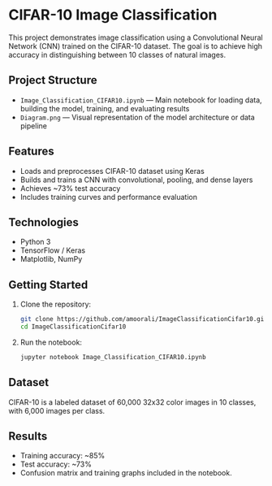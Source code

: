 # CIFAR-10 Image Classification

This project demonstrates image classification using a Convolutional Neural Network (CNN) trained on the CIFAR-10 dataset. The goal is to achieve high accuracy in distinguishing between 10 classes of natural images.

## Project Structure

- `Image_Classification_CIFAR10.ipynb` — Main notebook for loading data, building the model, training, and evaluating results
- `Diagram.png` — Visual representation of the model architecture or data pipeline

## Features

- Loads and preprocesses CIFAR-10 dataset using Keras
- Builds and trains a CNN with convolutional, pooling, and dense layers
- Achieves ~73% test accuracy
- Includes training curves and performance evaluation

## Technologies

- Python 3
- TensorFlow / Keras
- Matplotlib, NumPy

## Getting Started

1. Clone the repository:
   ```bash
   git clone https://github.com/amoorali/ImageClassificationCifar10.git
   cd ImageClassificationCifar10
   ```
2. Run the notebook:
   ```bash
   jupyter notebook Image_Classification_CIFAR10.ipynb
   ```

## Dataset
CIFAR-10 is a labeled dataset of 60,000 32x32 color images in 10 classes, with 6,000 images per class.

## Results
- Training accuracy: ~85%
- Test accuracy: ~73%
- Confusion matrix and training graphs included in the notebook.
